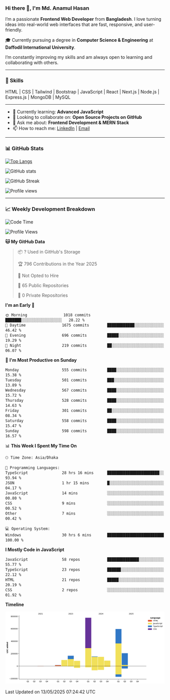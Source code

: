### Hi there 👋, I'm Md. Anamul Hasan

I’m a passionate **Frontend Web Developer** from **Bangladesh**. I love turning ideas into real-world web interfaces that are fast, responsive, and user-friendly.

🎓 Currently pursuing a degree in **Computer Science & Engineering** at **Daffodil International University**.

I’m constantly improving my skills and am always open to learning and collaborating with others.

---

### 🚀 Skills
HTML | CSS | Tailwind | Bootstrap | JavaScript | React | Next.js | Node.js | Express.js | MongoDB | MySQL 

---

- 🌱 Currently learning: **Advanced JavaScript**
- 👯 Looking to collaborate on: **Open Source Projects on GitHub**
- 💬 Ask me about: **Frontend Development & MERN Stack**
- 📫 How to reach me: [LinkedIn](https://www.linkedin.com/in/mdanamulhasan201) | [Email](mailto:anamulhasan3625@gmail.com)

---

### 📊 GitHub Stats

[![Top Langs](https://github-readme-stats.vercel.app/api/top-langs/?username=mdanamulhasan201&layout=compact)](https://github.com/anuraghazra/github-readme-stats)

![GitHub stats](https://github-readme-stats.vercel.app/api?username=mdanamulhasan201&show_icons=true&count_private=true&theme=tokyonight)

![GitHub Streak](https://streak-stats.demolab.com?user=mdanamulhasan201&theme=tokyonight)

![Profile views](https://gpvc.arturio.dev/mdanamulhasan201)

---

### 📈 Weekly Development Breakdown

<!--START_SECTION:waka-->
![Code Time](http://img.shields.io/badge/Code%20Time-109%20hrs%2014%20mins-blue)

![Profile Views](http://img.shields.io/badge/Profile%20Views-79-blue)

**🐱 My GitHub Data** 

> 📦 ? Used in GitHub's Storage 
 > 
> 🏆 796 Contributions in the Year 2025
 > 
> 🚫 Not Opted to Hire
 > 
> 📜 65 Public Repositories 
 > 
> 🔑 0 Private Repositories 
 > 
**I'm an Early 🐤** 

```text
🌞 Morning                1018 commits        ███████░░░░░░░░░░░░░░░░░░   28.22 % 
🌆 Daytime                1675 commits        ████████████░░░░░░░░░░░░░   46.42 % 
🌃 Evening                696 commits         █████░░░░░░░░░░░░░░░░░░░░   19.29 % 
🌙 Night                  219 commits         ██░░░░░░░░░░░░░░░░░░░░░░░   06.07 % 
```
📅 **I'm Most Productive on Sunday** 

```text
Monday                   555 commits         ████░░░░░░░░░░░░░░░░░░░░░   15.38 % 
Tuesday                  501 commits         ███░░░░░░░░░░░░░░░░░░░░░░   13.89 % 
Wednesday                567 commits         ████░░░░░░░░░░░░░░░░░░░░░   15.72 % 
Thursday                 528 commits         ████░░░░░░░░░░░░░░░░░░░░░   14.63 % 
Friday                   301 commits         ██░░░░░░░░░░░░░░░░░░░░░░░   08.34 % 
Saturday                 558 commits         ████░░░░░░░░░░░░░░░░░░░░░   15.47 % 
Sunday                   598 commits         ████░░░░░░░░░░░░░░░░░░░░░   16.57 % 
```


📊 **This Week I Spent My Time On** 

```text
🕑︎ Time Zone: Asia/Dhaka

💬 Programming Languages: 
TypeScript               28 hrs 16 mins      ███████████████████████░░   93.94 % 
JSON                     1 hr 15 mins        █░░░░░░░░░░░░░░░░░░░░░░░░   04.17 % 
JavaScript               14 mins             ░░░░░░░░░░░░░░░░░░░░░░░░░   00.80 % 
CSS                      9 mins              ░░░░░░░░░░░░░░░░░░░░░░░░░   00.52 % 
Other                    7 mins              ░░░░░░░░░░░░░░░░░░░░░░░░░   00.42 % 

💻 Operating System: 
Windows                  30 hrs 6 mins       █████████████████████████   100.00 % 
```

**I Mostly Code in JavaScript** 

```text
JavaScript               58 repos            ██████████████░░░░░░░░░░░   55.77 % 
TypeScript               23 repos            ██████░░░░░░░░░░░░░░░░░░░   22.12 % 
HTML                     21 repos            █████░░░░░░░░░░░░░░░░░░░░   20.19 % 
CSS                      2 repos             ░░░░░░░░░░░░░░░░░░░░░░░░░   01.92 % 
```



**Timeline**

![Lines of Code chart](https://raw.githubusercontent.com/mdanamulhasan201/mdanamulhasan201/main/assets/bar_graph.png)


 Last Updated on 13/05/2025 07:24:42 UTC
<!--END_SECTION:waka-->
